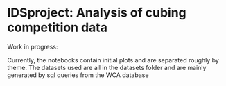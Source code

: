 # IDSproject: Analysis of cubing competition data

Work in progress:

Currently, the notebooks contain initial plots and are separated roughly by theme.
The datasets used are all in the datasets folder and are mainly generated by 
sql queries from the WCA database